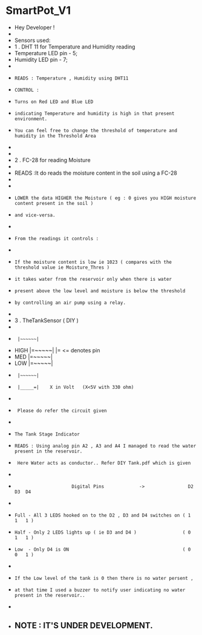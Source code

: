 # SmartPot_V1

 *  Hey Developer !
 *  
 *  Sensors used: 
 *  1 . DHT 11 for Temperature and Humidity reading
 *    Temperature LED pin - 5;
 *    Humidity LED pin - 7;
 *    
 *     READS : Temperature , Humidity using DHT11 
 *     CONTROL :
 *     Turns on Red LED and Blue LED 
 *     indicating Temperature and humidity is high in that present environment.
 *     You can feel free to change the threshold of temperature and humidity in the Threshold Area
 *     
 *     
 *  2 . FC-28 for reading Moisture     
 *    
 *    READS :It do reads the moisture content in the soil using a FC-28 
 *     
 *     
 *     LOWER the data HIGHER the Moisture ( eg : 0 gives you HIGH moisture content present in the soil ) 
 *     and vice-versa.
 *     
 *     From the readings it controls : 
 *     
 *     If the moisture content is low ie 1023 ( compares with the threshold value ie Moisture_Thres )
 *     it takes water from the reservoir only when there is water 
 *     present above the low level and moisture is below the threshold 
 *     by controlling an air pump using a relay.
 *   
 *  3 . TheTankSensor ( DIY )
 *     
 *      |~~~~~~|         
 * HIGH |=~~~~~|        |=      <= denotes pin
 * MED  |=~~~~~|
 * LOW  |=~~~~~|
 *      |~~~~~~| 
 *      |_____=|    X in Volt   (X<5V with 330 ohm)
 *      
 *      Please do refer the circuit given
 *      
 *     The Tank Stage Indicator                                        
 *     READS : Using analog pin A2 , A3 and A4 I managed to read the water present in the reservoir.
 *      Here Water acts as conductor.. Refer DIY Tank.pdf which is given 
 *     
 *                          Digital Pins             ->                D2  D3  D4  
 *     
 *     Full - All 3 LEDS hooked on to the D2 , D3 and D4 switches on ( 1   1   1 ) 
 *     Half - Only 2 LEDS lights up ( ie D3 and D4 )                 ( 0   1   1 )
 *     Low  - Only D4 is ON                                          ( 0   0   1 )
 *     
 *     If the Low level of the tank is 0 then there is no water persent , 
 *     at that time I used a buzzer to notify user indicating no water present in the reservoir..
 *
 *  ## NOTE : IT'S UNDER DEVELOPMENT.
